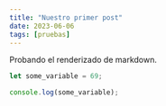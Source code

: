 ```yaml
---
title: "Nuestro primer post"
date: 2023-06-06
tags: [pruebas]
---
```


Probando el renderizado de markdown.

```js
let some_variable = 69;

console.log(some_variable);
```

